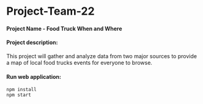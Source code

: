 # Project-Team-22

#### Project Name - Food Truck When and Where

#### Project description:

This project will gather and analyze data from two major sources to provide a map of local food
trucks events for everyone to browse.

#### Run web application:

```
npm install
npm start
```
